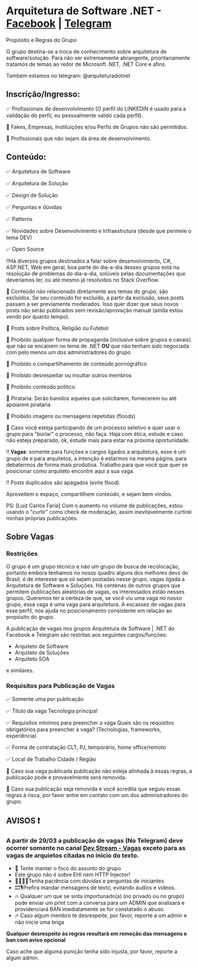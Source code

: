 # Arquitetura de Software .NET  - [Facebook](https://www.facebook.com/groups/arquiteturadotnet/) | [Telegram](https://t.me/arquiteturadotnet)

Propósito e Regras do Grupo

O grupo destina-se a troca de conhecimento sobre arquitetura de software/solução. 
Para não ser extremamente abrangente, prioritariamente tratamos de temas ao redor de Microsoft .NET, .NET Core e afins.

Também estamos no telegram: @arquiteturadotnet

## Inscrição/Ingresso:

✅ Profissionais de desenvolvimento (O perfil do LINKEDIN é usado para a validação do perfil, eu pessoalmente valido cada perfil).

🚫 Fakes, Empresas, Instituições e/ou Perfis de Grupos não são permitidos.

🚫 Profissionais que não sejam da área de desenvolvimento.

## Conteúdo:

✅ Arquitetura de Software

✅ Arquitetura de Solução

✅ Design de Solução

✅ Perguntas e dúvidas

✅ Patterns

✅ Novidades sobre Desenvolvimento e Infraestrutura (desde que permeie o tema DEV)

✅ Open Source

‼Há diversos grupos destinados a falar sobre desenvolvimento, C#, ASP.NET, Web em geral, boa parte do dia-a-dia desses grupos está na resolução de problemas do dia-a-dia, solúveis pelas documentações que deveríamos ler, ou até mesmo já resolvidos no Stack Overflow. 

🚫 Conteúdo não relacionado diretamente aos temas do grupo, são excluídos. Se seu conteúdo for excluído, a partir da exclusão, seus posts passam a ser previamente moderados. Isso quer dizer que seus novos posts não serão publicados sem revisão/aprovação manual (ainda estou vendo por quanto tempo).

🚫 Posts sobre Política, Religião ou Futebol

🚫 Proibido qualquer forma de propaganda (inclusive sobre grupos e canais) que não se encaixem no tema de .NET **OU** que não tenham sido negociada com pelo menos um dos administradores do grupo

🚫 Proibido o compartilhamento de conteúdo pornográfico

🚫 Proibido desrespeitar ou insultar outros membros

🚫 Proibido conteúdo político

🚫 Pirataria: Serão banidos aqueles que solicitarem, fornecerem ou até apoiarem pirataria

🚫 Proibido imagens ou mensagens repetidas (floods)

🚫 Caso você esteja participando de um processo seletivo e quer usar o grupo para "burlar" o processo, não faça. Haja com ética, estude e caso não esteja preparado, ok, estude mais para estar na próxima oportunidade.

‼ 𝐕𝐚𝐠𝐚𝐬: somente para funções e cargos ligados a arquitetura, esse é um grupo de e para arquitetos, a intenção é estarmos na mesma página, para debatermos de forma mais produtiva. Trabalho para que você que quer se posicionar como arquiteto encontre aqui a sua vaga.

‼ Posts duplicados são apagados (evite flood).

Aproveitem o espaço, compartilhem conteúdo, e sejam bem vindos.

PS: 
[Luiz Carlos Faria] Com o aumento no volume de publicações, estou usando o "curtir" como check de moderação, assim inevitavelmente curtirei minhas próprias publicações.


## Sobre Vagas

### Restrições

O grupo é um grupo técnico e não um grupo de busca de recolocação, portanto embora tenhamos no nosso quadro alguns dos melhores devs do Brasil, é de interesse que só sejam postadas nesse grupo, vagas ligada a Arquitetura de Software e Soluções. Há centenas de outros grupos que permitem publicações aleatórias de vagas, os interessados estão nesses grupos. Queremos ter a certeza de que, se você viu uma vaga no nosso grupo, essa vaga é uma vaga para arquitetura. A escassez de vagas para esse perfil, nos ajuda no posicionamento consistente em relação ao propósito do grupo.

A publicação de vagas nos grupos Arquitetura de Software | .NET do Facebook e Telegram são restritas aos seguintes cargos/funções:
* Arquiteto de Software
* Arquiteto de Soluções
* Arquiteto SOA

e similares.

### Requisitos para Publicação de Vagas

✅ Somente uma por publicação 

✅ Título da vaga 
Tecnologia principal

✅ Requisitos mínimos para preencher a vaga 
Quais são os requisitos obrigatórios para preencher a vaga? (Tecnologias, frameworks, experiência)

✅ Forma de contratação 
CLT, PJ, temporário, home office/remoto

✅ Local de Trabalho 
Cidade / Região


📣 Caso sua vaga publicada publicação não esteja alinhada à essas regras, a publicação pode e provavelmente será removida. 

📣 Caso sua publicação seja removida e você acredita que seguiu essas regras à risca, por favor entre em contato com um dos administradores do grupo.


## AVISOS ❗️

### A partir de 29/03 a publicação de vagas (No Telegram) deve ocorrer somente no canal [Dev Stream - Vagas](https://t.me/devstream_vagas) exceto para as vagas de arquietos citadas no início do texto.

- 💬 Tente manter o foco do assunto do grupo
- Este grupo não é sobre EHI nem HTTP Injector!
- 👨‍🏫👩‍🏫Tenha paciência com dúvidas e perguntas de iniciantes
- 🎞🎙Prefira mandar mensagens de texto, evitando áudios e vídeos.
- 🔥 Qualquer um que se sinta importunado(a) (no privado ou no grupo) pode enviar um print com a conversa para um ADMIN que analisará e providenciará BAN imediatamente se for constatado o abuso. 
- 🔥 Caso algum membro te desrespeite, por favor, reporte a um admin e não inicie uma briga

**Qualquer desrespeito às regras resultará em remoção das mensagens e ban com aviso opcional**

Caso ache que alguma punição tenha sido injusta, por favor, reporte a algum admin.
